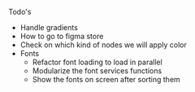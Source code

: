 Todo's

- Handle gradients
- How to go to figma store
- Check on which kind of nodes we will apply color
- Fonts
  - Refactor font loading to load in parallel
  - Modularize the font services functions
  - Show the fonts on screen after sorting them
